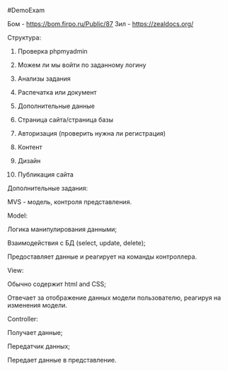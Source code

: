 #DemoExam

Бом - https://bom.firpo.ru/Public/87 Зил - https://zealdocs.org/ 

Структура:

1. Проверка phpmyadmin

2. Можем ли мы войти по заданному логину

3. Анализы задания

4. Распечатка или документ

5. Дополнительные данные

6. Страница сайта/страница базы

7. Авторизация (проверить нужна ли регистрация)

8. Контент

9. Дизайн

10. Публикация сайта

Дополнительные задания:

MVS - модель, контроля представления. 

Model: 

Логика манипулирования данными;

Взаимодействия с БД (select, update, delete);

Предоставляет данные и реагирует на команды контроллера.

View:

Обычно содержит html and CSS;

Отвечает за отображение данных модели пользователю, реагируя на изменения модели.

Controller:

Получает данные;

Передатчик данных;

Передает данные в представление.

